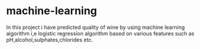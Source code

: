 # machine-learning
In this project i have predicted quality of wine by using machine learning algorithm i,e logistic regression algorithm based on various features such as pH,alcohol,sulphates,chlorides etc.
